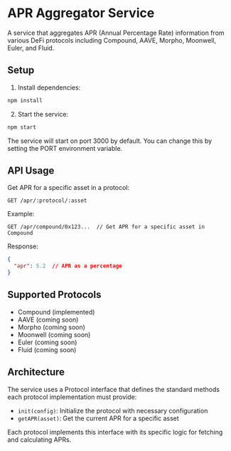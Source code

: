 # APR Aggregator Service

A service that aggregates APR (Annual Percentage Rate) information from various DeFi protocols including Compound, AAVE, Morpho, Moonwell, Euler, and Fluid.

## Setup

1. Install dependencies:
```bash
npm install
```

2. Start the service:
```bash
npm start
```

The service will start on port 3000 by default. You can change this by setting the PORT environment variable.

## API Usage

Get APR for a specific asset in a protocol:
```
GET /apr/:protocol/:asset
```

Example:
```
GET /apr/compound/0x123...  // Get APR for a specific asset in Compound
```

Response:
```json
{
  "apr": 5.2  // APR as a percentage
}
```

## Supported Protocols

- Compound (implemented)
- AAVE (coming soon)
- Morpho (coming soon)
- Moonwell (coming soon)
- Euler (coming soon)
- Fluid (coming soon)

## Architecture

The service uses a Protocol interface that defines the standard methods each protocol implementation must provide:

- `init(config)`: Initialize the protocol with necessary configuration
- `getAPR(asset)`: Get the current APR for a specific asset

Each protocol implements this interface with its specific logic for fetching and calculating APRs.
